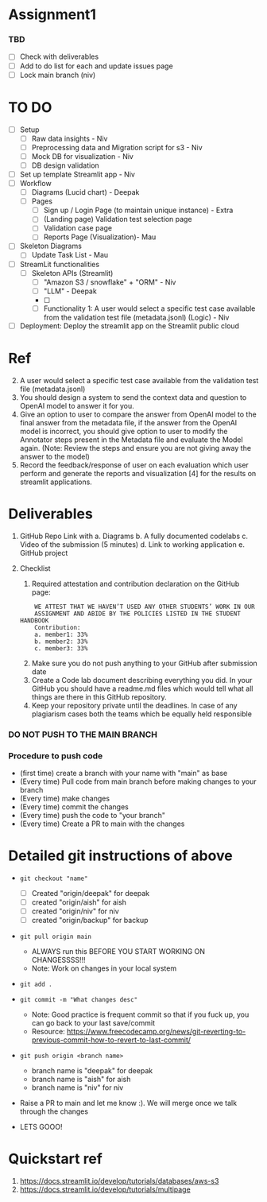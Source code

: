 # Assignment1

### TBD
- [ ] Check with deliverables
- [ ] Add to do list for each and update issues page
- [ ] Lock main branch (niv)

# TO DO
- [ ] Setup
    - [ ] Raw data insights - Niv
    - [ ] Preprocessing data and Migration script for s3 - Niv
    - [ ] Mock DB for visualization - Niv
    - [ ] DB design validation
- [ ] Set up template Streamlit app - Niv
- [ ] Workflow 
    - [ ] Diagrams (Lucid chart) - Deepak
    - [ ] Pages
        - [ ] Sign up / Login Page (to maintain unique instance) - Extra
        - [ ] (Landing page) Validation test selection page
        - [ ] Validation case page
        - [ ] Reports Page (Visualization)- Mau
- [ ] Skeleton Diagrams
    - [ ] Update Task List - Mau
- [ ] StreamLit functionalities
    - [ ] Skeleton APIs (Streamlit)
        - [ ] "Amazon S3 / snowflake" + "ORM" - Niv 
        - [ ] "LLM" - Deepak
        - [ ] 
        - [ ] Functionality 1: A user would select a specific test case available from the validation test file
    (metadata.jsonl) (Logic) - Niv
- [ ] Deployment: Deploy the streamlit app on the Streamlit public cloud

# Ref
2. A user would select a specific test case available from the validation test file
(metadata.jsonl)
3. You should design a system to send the context data and question to OpenAI model
to answer it for you.
4. Give an option to user to compare the answer from OpenAI model to the final
answer from the metadata file, if the answer from the OpenAI model is incorrect,
you should give option to user to modify the Annotator steps present in the
Metadata file and evaluate the Model again. (Note: Review the steps and ensure
you are not giving away the answer to the model)
5. Record the feedback/response of user on each evaluation which user perform and
generate the reports and visualization [4] for the results on streamlit applications.

# Deliverables
1. GitHub Repo Link with
    a. Diagrams
    b. A fully documented codelabs
    c. Video of the submission (5 minutes)
    d. Link to working application
    e. GitHub project

2. Checklist
    1. Required attestation and contribution declaration on the GitHub page:
    ```
        WE ATTEST THAT WE HAVEN’T USED ANY OTHER STUDENTS’ WORK IN OUR
        ASSIGNMENT AND ABIDE BY THE POLICIES LISTED IN THE STUDENT HANDBOOK
        Contribution:
        a. member1: 33%
        b. member2: 33%
        c. member3: 33%
    ```
    2. Make sure you do not push anything to your GitHub after submission date
    3. Create a Code lab document describing everything you did. In your GitHub you
    should have a readme.md files which would tell what all things are there in this
    GitHub repository.
    4. Keep your repository private until the deadlines. In case of any plagiarism cases
    both the teams which be equally held responsible


### DO NOT PUSH TO THE MAIN BRANCH
### Procedure to push code
- (first time) create a branch with your name with "main" as base
- (Every time) Pull code from main branch before making changes to your branch
- (Every time) make changes
- (Every time) commit the changes
- (Every time) push the code to "your branch"
- (Every time) Create a PR to main with the changes

# Detailed git instructions of above
- `git checkout "name"`
    - [ ] Created "origin/deepak" for deepak
    - [ ] created "origin/aish" for aish
    - [ ] created "origin/niv" for niv
    - [ ] created "origin/backup" for backup
- `git pull origin main`
    - ALWAYS run this BEFORE YOU START WORKING ON CHANGESSSS!!!
    - Note: Work on changes in your local system
- `git add .`
- `git commit -m "What changes desc"`
    - Note: Good practice is frequent commit so that if you fuck up, you can go back to your last save/commit
    - Resource: https://www.freecodecamp.org/news/git-reverting-to-previous-commit-how-to-revert-to-last-commit/
- `git push origin <branch name>`
    - branch name is "deepak" for deepak
    - branch name is "aish" for aish
    - branch name is "niv" for niv

- Raise a PR to main and let me know :). We will merge once we talk through the changes
- LETS GOOO!

# Quickstart ref
1. https://docs.streamlit.io/develop/tutorials/databases/aws-s3
2. https://docs.streamlit.io/develop/tutorials/multipage




